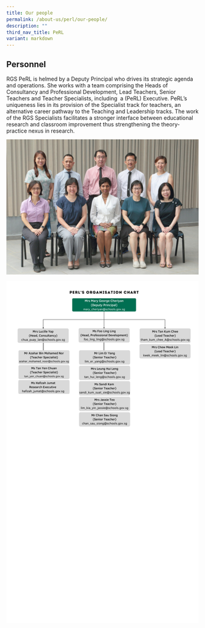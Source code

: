 ```yaml
---
title: Our people
permalink: /about-us/perl/our-people/
description: ""
third_nav_title: PeRL
variant: markdown
---
```

## Personnel

RGS PeRL is helmed by a Deputy Principal who drives its strategic agenda and operations. She works with a team comprising the Heads of Consultancy and Professional Development, Lead Teachers, Senior Teachers and Teacher Specialists, including  a (PeRL) Executive. PeRL’s uniqueness lies in its provision of the Specialist track for teachers, an alternative career pathway to the Teaching and Leadership tracks. The work of the RGS Specialists facilitates a stronger interface between educational research and classroom improvement thus strengthening the theory-practice nexus in research.

![](/images/centre%20for%20pedagogical%20research%20_%20learning%20-%20edited.png)

![](/images/perlorgchart2.png)